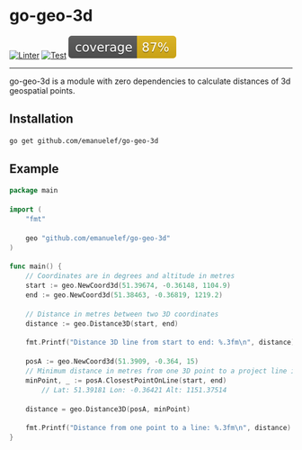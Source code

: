 # go-geo-3d

[![Linter](https://github.com/emanuelef/go-geo-3d/actions/workflows/linter.yml/badge.svg)](https://github.com/emanuelef/go-geo-3d/actions/workflows/linter.yml)
[![Test](https://github.com/emanuelef/go-geo-3d/actions/workflows/test.yml/badge.svg)](https://github.com/emanuelef/go-geo-3d/actions/workflows/test.yml)
![Coverage](https://raw.githubusercontent.com/emanuelef/go-geo-3d/badges/.badges/main/coverage.svg)


----

go-geo-3d is a module with zero dependencies to calculate distances of 3d geospatial points.

## Installation
```bash
go get github.com/emanuelef/go-geo-3d
```

## Example

```go
package main

import (
	"fmt"

	geo "github.com/emanuelef/go-geo-3d"
)

func main() {
	// Coordinates are in degrees and altitude in metres
	start := geo.NewCoord3d(51.39674, -0.36148, 1104.9)
	end := geo.NewCoord3d(51.38463, -0.36819, 1219.2)

	// Distance in metres between two 3D coordinates
	distance := geo.Distance3D(start, end)

	fmt.Printf("Distance 3D line from start to end: %.3fm\n", distance)

	posA := geo.NewCoord3d(51.3909, -0.364, 15)
	// Minimum distance in metres from one 3D point to a project line in 3D coordinates
	minPoint, _ := posA.ClosestPointOnLine(start, end)
        // Lat: 51.39181 Lon: -0.36421 Alt: 1151.37514

	distance = geo.Distance3D(posA, minPoint)

	fmt.Printf("Distance from one point to a line: %.3fm\n", distance)
}
```
